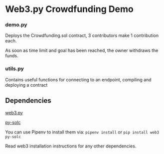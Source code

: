 # Web3.py Crowdfunding Demo

### demo.py
Deploys the Crowdfunding.sol contract, 3 contributors make 1 contribution each.

As soon as time limit and goal has been reached, the owner withdraws the funds.
### utils.py
Contains useful functions for connecting to an endpoint, compiling and deploying a contract


## Dependencies
[web3.py](github.com/ethereum/web3.py)

[py-solc](https://github.com/ethereum/py-solc)

You can use Pipenv to install them via: `pipenv install`
or `pip install web3 py-solc`

Read web3 installation instructions for any other dependencies.



